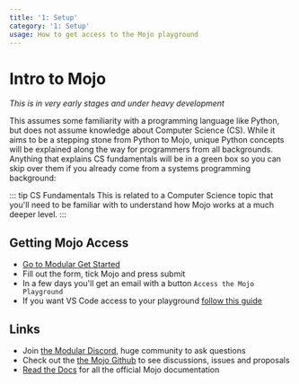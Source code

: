 ```yaml
---
title: '1: Setup'
category: '1: Setup'
usage: How to get access to the Mojo playground
---
```


# Intro to Mojo
_This is in very early stages and under heavy development_

This assumes some familiarity with a programming language like Python, but does not assume knowledge about Computer Science (CS). While it aims to be a stepping stone from Python to Mojo, unique Python concepts will be explained along the way for programmers from all backgrounds. Anything that explains CS fundamentals will be in a green box so you can skip over them if you already come from a systems programming background:

::: tip CS Fundamentals
This is related to a Computer Science topic that you'll need to be familiar with to understand how Mojo works at a much deeper level.
:::

## Getting Mojo Access 
- [Go to Modular Get Started](https://www.modular.com/get-started)
- Fill out the form, tick Mojo and press submit
- In a few days you'll get an email with a button `Access the Mojo Playground`
- If you want VS Code access to your playground [follow this guide](/guides/general/mojo_playground_vscode.md)

## Links
- Join [the Modular Discord](https://discord.gg/modular), huge community to ask questions
- Check out the [the Mojo Github](https://github.com/modularml/mojo) to see discussions, issues and proposals
- [Read the Docs](https://docs.modular.com/mojo/) for all the official Mojo documentation

